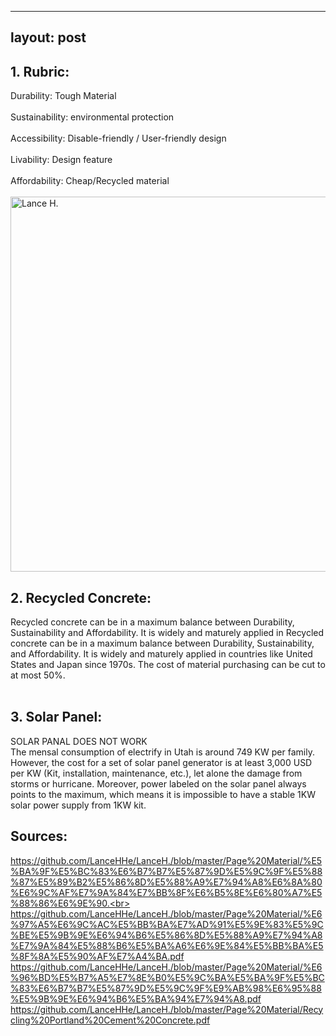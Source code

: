 
---
layout: post
---

## 1. Rubric:
Durability: Tough Material <br><br>
Sustainability: environmental protection<br><br>
Accessibility: Disable-friendly / User-friendly design<br><br>
Livability: Design feature<br><br>
Affordability: Cheap/Recycled material <br><br>
<img alt="Lance H." src="https://github.com/LanceHHe/LanceH./blob/master/Page%20Material/Rubric%20Value.png?raw=true" width="600">
<br>
## 2. Recycled Concrete:
Recycled concrete can be in a maximum balance between Durability, Sustainability and  Affordability. It is widely and maturely applied in Recycled concrete can be in a maximum balance between Durability, Sustainability, and  Affordability. It is widely and maturely applied in countries like United States and Japan since 1970s. The cost of material purchasing can be cut to at most 50%.<br>
<br>
## 3. Solar Panel:
SOLAR PANAL DOES NOT WORK <br>
The mensal consumption of electrify in Utah is around 749 KW per family. However, the cost for a set of solar panel generator is at least 3,000 USD per KW (Kit, installation, maintenance, etc.), let alone the damage from storms or hurricane. Moreover, power labeled on the solar panel always points to the maximum, which means it is impossible to have a stable 1KW solar power supply from 1KW kit.
<br>
## Sources: 
https://github.com/LanceHHe/LanceH./blob/master/Page%20Material/%E5%BA%9F%E5%BC%83%E6%B7%B7%E5%87%9D%E5%9C%9F%E5%88%87%E5%89%B2%E5%86%8D%E5%88%A9%E7%94%A8%E6%8A%80%E6%9C%AF%E7%9A%84%E7%BB%8F%E6%B5%8E%E6%80%A7%E5%88%86%E6%9E%90.<br>
https://github.com/LanceHHe/LanceH./blob/master/Page%20Material/%E6%97%A5%E6%9C%AC%E5%BB%BA%E7%AD%91%E5%9E%83%E5%9C%BE%E5%9B%9E%E6%94%B6%E5%86%8D%E5%88%A9%E7%94%A8%E7%9A%84%E5%88%B6%E5%BA%A6%E6%9E%84%E5%BB%BA%E5%8F%8A%E5%90%AF%E7%A4%BA.pdf<br>
https://github.com/LanceHHe/LanceH./blob/master/Page%20Material/%E6%96%BD%E5%B7%A5%E7%8E%B0%E5%9C%BA%E5%BA%9F%E5%BC%83%E6%B7%B7%E5%87%9D%E5%9C%9F%E9%AB%98%E6%95%88%E5%9B%9E%E6%94%B6%E5%BA%94%E7%94%A8.pdf<br>
https://github.com/LanceHHe/LanceH./blob/master/Page%20Material/Recycling%20Portland%20Cement%20Concrete.pdf<br>
